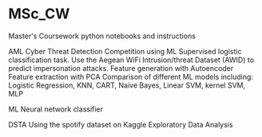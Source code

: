 # MSc_CW
Master's Coursework python notebooks and instructions

AML
Cyber Threat Detection Competition using ML
Supervised logistic classification task.
Use the Aegean WiFi Intrusion/threat Dataset (AWID) to predict impersonation attacks.
Feature generation with Autoencoder
Feature extraction with PCA
Comparison of different ML models including: Logistic Regression, KNN, CART, Naive Bayes, Linear SVM, kernel SVM, MLP

ML
Neural network classifier


DSTA
Using the spotify dataset on Kaggle
Exploratory Data Analysis
